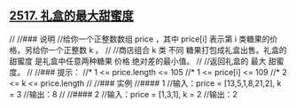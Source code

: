 ## [2517. 礼盒的最大甜蜜度](https://leetcode.cn/problems/maximum-tastiness-of-candy-basket/description/)
//
//### 说明
//给你一个正整数数组 price ，其中 price[i] 表示第 i 类糖果的价格，另给你一个正整数 k 。
//
//商店组合 k 类 不同 糖果打包成礼盒出售。礼盒的 甜蜜度 是礼盒中任意两种糖果 价格 绝对差的最小值。
//
//返回礼盒的 最大 甜蜜度。
//
//### 提示：
//* 1 <= price.length <= 105
//* 1 <= price[i] <= 109
//* 2 <= k <= price.length
//
//### 实例
//#### 1
//输入：price = [13,5,1,8,21,2], k = 3
//输出：8
//
//#### 2
//输入：price = [1,3,1], k = 2
//输出：2